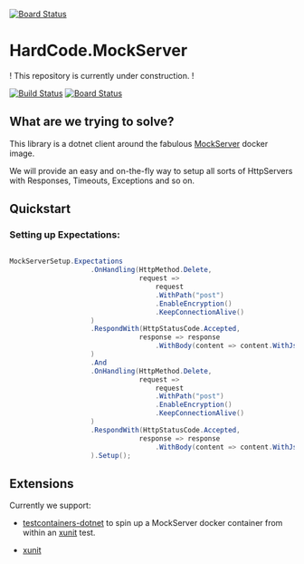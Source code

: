 [![Board Status](https://dev.azure.com/alexander-held/00124096-a538-40ea-bac4-02a51826d901/8a0ca3cb-69d4-48e2-b635-d4aa53497c59/_apis/work/boardbadge/0f6795f5-d696-4477-b69e-273f081deda4)](https://dev.azure.com/alexander-held/00124096-a538-40ea-bac4-02a51826d901/_boards/board/t/8a0ca3cb-69d4-48e2-b635-d4aa53497c59/Microsoft.RequirementCategory)
# HardCode.MockServer

! This repository is currently under construction. !

[![Build Status](https://dev.azure.com/alex-held/NinjaTools.FluentMockServer/_apis/build/status/alex-held.NinjaTools.FluentMockServer?branchName=master)](https://dev.azure.com/alex-held/NinjaTools.FluentMockServer/_build/latest?definitionId=2&branchName=master) [![Board Status](https://dev.azure.com/alex-held/1d2716aa-e492-484f-9771-a7ae71f6f3fb/c4f6723f-2182-4ab9-979a-9011eda004f8/_apis/work/boardbadge/a9799606-87b5-4e95-b7e3-2cec9c84c163?columnOptions=1)](https://dev.azure.com/alex-held/1d2716aa-e492-484f-9771-a7ae71f6f3fb/_boards/board/t/c4f6723f-2182-4ab9-979a-9011eda004f8/Microsoft.RequirementCategory/)

## What are we trying to solve?

This library is a dotnet client around the fabulous [MockServer](https://www.mock-server.com/) docker image.

We will provide an easy and on-the-fly way to setup all sorts of HttpServers with Responses, Timeouts, Exceptions and so on. 


## Quickstart

### Setting up Expectations:

``` csharp

MockServerSetup.Expectations
                    .OnHandling(HttpMethod.Delete,
                                request =>
                                    request
                                    .WithPath("post")
                                    .EnableEncryption()
                                    .KeepConnectionAlive()
                    )
                    .RespondWith(HttpStatusCode.Accepted,
                                response => response
                                    .WithBody(content => content.WithJson(""))
                    )
                    .And
                    .OnHandling(HttpMethod.Delete,
                                request =>
                                    request
                                    .WithPath("post")
                                    .EnableEncryption()
                                    .KeepConnectionAlive()
                    )
                    .RespondWith(HttpStatusCode.Accepted,
                                response => response
                                    .WithBody(content => content.WithJson(""))
                    ).Setup();


```


## Extensions

Currently we support:

- [testcontainers-dotnet](https://github.com/testcontainers/testcontainers-dotnet) to spin up a MockServer docker container from within an [xunit]() test.

- [xunit]()

